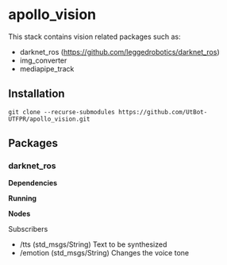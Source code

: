 # apollo_vision
This stack contains vision related packages such as:
- darknet_ros (https://github.com/leggedrobotics/darknet_ros)
- img_converter
- mediapipe_track

## Installation
```git clone --recurse-submodules https://github.com/UtBot-UTFPR/apollo_vision.git```

## Packages

### darknet_ros

**Dependencies**

**Running**


**Nodes**

Subscribers

- /tts (std_msgs/String)
Text to be synthesized
- /emotion (std_msgs/String)
Changes the voice tone

